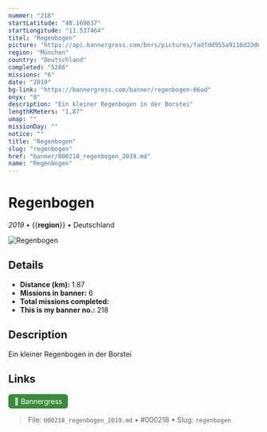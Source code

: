 ```yaml
---
nummer: "218"
startLatitude: "48.169637"
startLongitude: "11.537464"
titel: "Regenbogen"
picture: "https://api.bannergress.com/bnrs/pictures/fadfdd955a9110d23d6be48819554e48"
region: "München"
country: "Deutschland"
completed: "5286"
missions: "6"
date: "2019"
bg-link: "https://bannergress.com/banner/regenbogen-06ad"
onyx: "0"
description: "Ein kleiner Regenbogen in der Borstei"
lengthKMeters: "1,87"
umap: ""
missionDay: ""
notice: ""
title: "Regenbogen"
slug: "regenbogen"
href: "banner/000218_regenbogen_2019.md"
name: "Regenbogen"
---
```

# Regenbogen

*2019* • {{__region__}} • Deutschland

![Regenbogen](https://api.bannergress.com/bnrs/pictures/fadfdd955a9110d23d6be48819554e48)



## Details
- **Distance (km):** 1.87
- **Missions in banner:** 6
- **Total missions completed:** 
- **This is my banner no.:** 218



## Description
Ein kleiner Regenbogen in der Borstei



## Links
<a href="https://bannergress.com/banner/regenbogen-06ad" target="_blank" style="display:inline-block;margin-right:8px;padding:6px 12px;background:#3c8b3c;color:#fff;text-decoration:none;border-radius:6px;">🔗 Bannergress</a>



> File: `000218_regenbogen_2019.md` • #000218 • Slug: `regenbogen`
